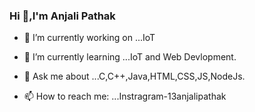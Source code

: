 ### Hi 👋,I'm Anjali Pathak



- 🔭 I’m currently working on ...IoT 
- 🌱 I’m currently learning ...IoT and Web Devlopment.

- 💬 Ask me about ...C,C++,Java,HTML,CSS,JS,NodeJs.
- 📫 How to reach me: ...Instragram-13anjalipathak 


